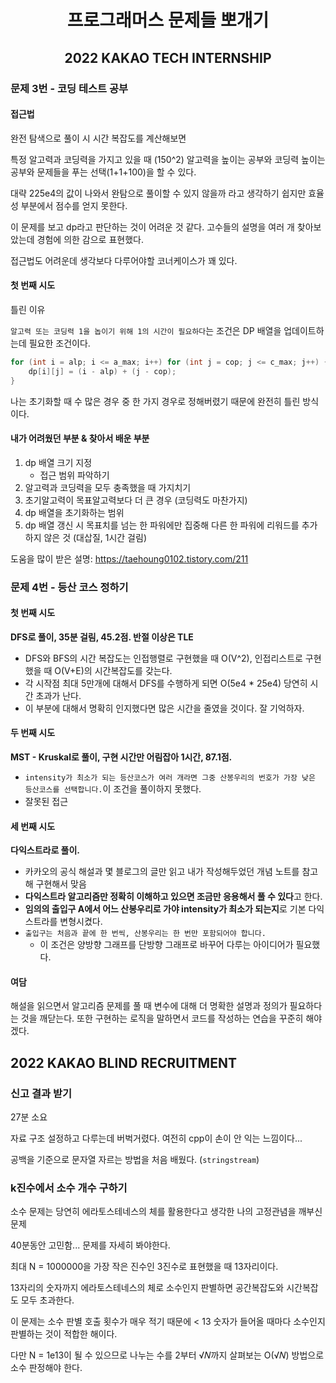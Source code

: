 # <center>프로그래머스 문제들 뽀개기</center>

## <center>2022 KAKAO TECH INTERNSHIP</center>

### 문제 3번 - 코딩 테스트 공부

#### 접근법

완전 탐색으로 풀이 시 시간 복잡도를 계산해보면

특정 알고력과 코딩력을 가지고 있을 때 (150^2) 알고력을 높이는 공부와 코딩력 높이는 공부와 문제들을 푸는 선택(1+1+100)을 할 수 있다.

대략 225e4의 값이 나와서 완탐으로 풀이할 수 있지 않을까 라고 생각하기 쉽지만 효율성 부분에서 점수를 얻지 못한다.

이 문제를 보고 dp라고 판단하는 것이 어려운 것 같다. 고수들의 설명을 여러 개 찾아보았는데 경험에 의한 감으로 표현했다.   

접근법도 어려운데 생각보다 다루어야할 코너케이스가 꽤 있다.

#### 첫 번째 시도

틀린 이유

`알고력 또는 코딩력 1을 놉이기 위해 1의 시간이 필요하다`는 조건은 DP 배열을 업데이트하는데 필요한 조건이다.

```c++
for (int i = alp; i <= a_max; i++) for (int j = cop; j <= c_max; j++) {
    dp[i][j] = (i - alp) + (j - cop);
}
```

나는 초기화할 때 수 많은 경우 중 한 가지 경우로 정해버렸기 때문에 완전히 틀린 방식이다.

#### 내가 어려웠던 부분 & 찾아서 배운 부분

1. dp 배열 크기 지정
   - 접근 범위 파악하기
2. 알고력과 코딩력을 모두 충족했을 때 가지치기
3. 초기알고력이 목표알고력보다 더 큰 경우 (코딩력도 마찬가지)
4. dp 배열을 초기화하는 범위
5. dp 배열 갱신 시 목표치를 넘는 한 파워에만 집중해 다른 한 파워에 리워드를 추가하지 않은 것 (대삽질, 1시간 걸림) 

도움을 많이 받은 설명: https://taehoung0102.tistory.com/211

### 문제 4번 - 등산 코스 정하기

#### 첫 번째 시도

**DFS로 풀이, 35분 걸림, 45.2점. 반절 이상은 TLE**

- DFS와 BFS의 시간 복잡도는 인접행렬로 구현했을 때 O(V^2), 인접리스트로 구현했을 때 O(V+E)의 시간복잡도를 갖는다.
- 각 시작점 최대 5만개에 대해서 DFS를 수행하게 되면 O(5e4 * 25e4) 당연히 시간 초과가 난다.
- 이 부분에 대해서 명확히 인지했다면 많은 시간을 줄였을 것이다. 잘 기억하자.

#### 두 번째 시도

**MST - Kruskal로 풀이, 구현 시간만 어림잡아 1시간, 87.1점.**

- `intensity가 최소가 되는 등산코스가 여러 개라면 그중 산봉우리의 번호가 가장 낮은 등산코스를 선택합니다.`이 조건을 풀이하지 못했다.
- 잘못된 접근

#### 세 번째 시도

**다익스트라로 풀이.**

- 카카오의 공식 해설과 몇 블로그의 글만 읽고 내가 작성해두었던 개념 노트를 참고해 구현해서 맞음
- **다익스트라 알고리즘만 정확히 이해하고 있으면 조금만 응용해서 풀 수 있다**고 한다.
- **임의의 출입구 A에서 어느 산봉우리로 가야 intensity가 최소가 되는지**로 기본 다익스트라를 변형시켰다.
- `출입구는 처음과 끝에 한 번씩, 산봉우리는 한 번만 포함되어야 합니다.`
  - 이 조건은 양방향 그래프를 단방향 그래프로 바꾸어 다루는 아이디어가 필요했다.

#### 여담

해설을 읽으면서 알고리즘 문제를 풀 때 변수에 대해 더 명확한 설명과 정의가 필요하다는 것을 깨닫는다. 또한 구현하는 로직을 말하면서 코드를 작성하는 연습을 꾸준히 해야겠다.

## 2022 KAKAO BLIND RECRUITMENT

### 신고 결과 받기

27분 소요

자료 구조 설정하고 다루는데 버벅거렸다. 여전히 cpp이 손이 안 익는 느낌이다...

공백을 기준으로 문자열 자르는 방법을 처음 배웠다. (`stringstream`)

### k진수에서 소수 개수 구하기

소수 문제는 당연히 에라토스테네스의 체를 활용한다고 생각한 나의 고정관념을 깨부신 문제

40분동안 고민함... 문제를 자세히 봐야한다.

최대 N = 1000000을 가장 작은 진수인 3진수로 표현했을 때 13자리이다.

13자리의 숫자까지 에라토스테네스의 체로 소수인지 판별하면 공간복잡도와 시간복잡도 모두 초과한다.

이 문제는 소수 판별 호출 횟수가 매우 적기 때문에 < 13 숫자가 들어올 때마다 소수인지 판별하는 것이 적합한 해이다.

다만 N = 1e13이 될 수 있으므로 나누는 수를 2부터 √𝑁까지 살펴보는 O(√𝑁) 방법으로 소수 판정해야 한다.